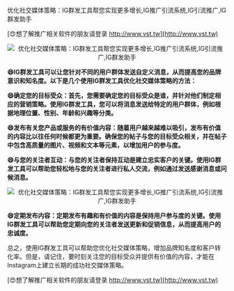 优化社交媒体策略：IG群发工具帮您实现更多增长,IG推广引流系统,IG引流推广,IG群发助手

[😍想了解推广相关软件的朋友请登录 http://www.vst.tw](http://www.vst.tw)

 <center><img src="https://vst.tw/MP4/tuiguang/png/5.png" alt="优化社交媒体策略：IG群发工具帮您实现更多增长,IG推广引流系统,IG引流推广,IG群发助手"></center>

**😄IG群发工具可以让您针对不同的用户群体发送自定义消息，从而提高您的品牌意识和知名度。以下是几个使用IG群发工具优化社交媒体策略的方法：**

**😄确定您的目标受众：首先，您需要确定您的目标受众是谁，并针对他们制定相应的营销策略。使用IG群发工具，您可以将消息发送给特定的用户群体，例如根据地理位置、性别、年龄和兴趣等分类。**

**😄发布有关您产品或服务的有价值内容：随着用户越来越难以吸引，发布有价值的内容比以往任何时候都更为重要。确保您的帖子与您的目标受众相关，并在帖子中包含高质量的图片、视频和文本等元素，以增加用户的参与度。**

**😄与您的关注者互动：与您的关注者保持互动是建立忠实客户的关键。使用IG群发工具可以帮助您轻松地与您的关注者进行私人交流，例如通过发送感谢消息或问候消息。**

 <center><img src="https://vst.tw/MP4/tuiguang/png/0.png" alt="优化社交媒体策略：IG群发工具帮您实现更多增长,IG推广引流系统,IG引流推广,IG群发助手"></center>

**😄定期发布内容：定期发布有趣和有价值的内容是保持用户参与度的关键。使用IG群发工具可以帮助您定期向您的关注者发送更新和促销信息，从而提高用户的忠诚度。**

总之，使用IG群发工具可以帮助您优化社交媒体策略，增加品牌知名度和客户转化率。但是，请记住，要时刻关注您的目标受众并提供有价值的内容，才能在Instagram上建立长期的成功社交媒体策略。

[😍想了解推广相关软件的朋友请登录 http://www.vst.tw](http://www.vst.tw)



